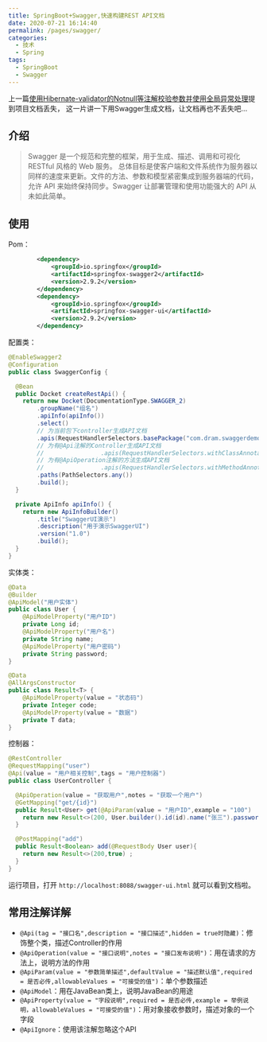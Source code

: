```yaml
---
title: SpringBoot+Swagger,快速构建REST API文档
date: 2020-07-21 16:14:40
permalink: /pages/swagger/
categories: 
  - 技术
  - Spring
tags: 
  - SpringBoot
  - Swagger
---
```

上一篇[使用Hibernate-validator的Notnull等注解校验参数并使用全局异常处理](/pages/Hibernate-validator/)提到项目文档丢失，
这一片讲一下用Swagger生成文档，让文档再也不丢失吧...
<!-- more -->
## 介绍
>   Swagger 是一个规范和完整的框架，用于生成、描述、调用和可视化 RESTful 风格的 Web 服务。
  总体目标是使客户端和文件系统作为服务器以同样的速度来更新。文件的方法、参数和模型紧密集成到服务器端的代码，允许 API 来始终保持同步。Swagger 让部署管理和使用功能强大的 API 从未如此简单。
## 使用
Pom：
```xml
        <dependency>
            <groupId>io.springfox</groupId>
            <artifactId>springfox-swagger2</artifactId>
            <version>2.9.2</version>
        </dependency>
        <dependency>
            <groupId>io.springfox</groupId>
            <artifactId>springfox-swagger-ui</artifactId>
            <version>2.9.2</version>
        </dependency> 
```
配置类：
```java
@EnableSwagger2
@Configuration
public class SwaggerConfig {

  @Bean
  public Docket createRestApi() {
    return new Docket(DocumentationType.SWAGGER_2)
        .groupName("组名")
        .apiInfo(apiInfo())
        .select()
        // 为当前包下controller生成API文档
        .apis(RequestHandlerSelectors.basePackage("com.dram.swaggerdemo.controller"))
        // 为有@Api注解的Controller生成API文档
        //                .apis(RequestHandlerSelectors.withClassAnnotation(Api.class))
        // 为有@ApiOperation注解的方法生成API文档
        //                .apis(RequestHandlerSelectors.withMethodAnnotation(ApiOperation.class))
        .paths(PathSelectors.any())
        .build();
  }

  private ApiInfo apiInfo() {
    return new ApiInfoBuilder()
        .title("SwaggerUI演示")
        .description("用于演示SwaggerUI")
        .version("1.0")
        .build();
  }
}
```
实体类：
```java
@Data
@Builder
@ApiModel("用户实体")
public class User {
    @ApiModelProperty("用户ID")
    private Long id;
    @ApiModelProperty("用户名")
    private String name;
    @ApiModelProperty("用户密码")
    private String password;
}

@Data
@AllArgsConstructor
public class Result<T> {
    @ApiModelProperty(value = "状态码")
    private Integer code;
    @ApiModelProperty(value = "数据")
    private T data;
}
```
控制器：
```java
@RestController
@RequestMapping("user")
@Api(value = "用户相关控制",tags = "用户控制器")
public class UserController {

  @ApiOperation(value = "获取用户",notes = "获取一个用户")
  @GetMapping("get/{id}")
  public Result<User> get(@ApiParam(value = "用户ID",example = "100")    @PathVariable Long id) {
    return new Result<>(200, User.builder().id(id).name("张三").password("1234").build());
  }

  @PostMapping("add")
  public Result<Boolean> add(@RequestBody User user){
    return new Result<>(200,true) ;
  }
}

```
运行项目，打开 ```http://localhost:8088/swagger-ui.html``` 就可以看到文档啦。

## 常用注解详解
- ```@Api(tag = "接口名",description = "接口描述",hidden = true时隐藏)```：修饰整个类，描述Controller的作用
- ```@ApiOperation(value = "接口说明",notes = "接口发布说明")```：用在请求的方法上，说明方法的作用 
- ```@ApiParam(value = "参数简单描述",defaultValue = "描述默认值",required = 是否必传,allowableValues = "可接受的值")```：单个参数描述
- ```@ApiModel```：用在JavaBean类上，说明JavaBean的用途
- ```@ApiProperty(value = "字段说明",required = 是否必传,example = 举例说明，allowableValues = "可接受的值")```：用对象接收参数时，描述对象的一个字段
- ```@ApiIgnore```：使用该注解忽略这个API 